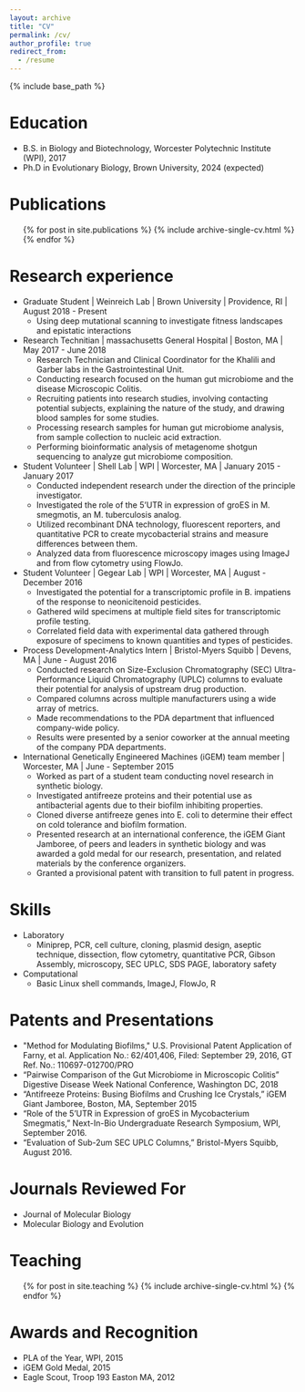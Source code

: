 ```yaml
---
layout: archive
title: "CV"
permalink: /cv/
author_profile: true
redirect_from:
  - /resume
---
```


{% include base_path %}

Education
======
* B.S. in Biology and Biotechnology, Worcester Polytechnic Institute (WPI), 2017
* Ph.D in Evolutionary Biology, Brown University, 2024 (expected)


Publications
======
  <ul>{% for post in site.publications %}
    {% include archive-single-cv.html %}
  {% endfor %}</ul>

Research experience
======
* Graduate Student | Weinreich Lab | Brown University | Providence, RI | August 2018 - Present
  * Using deep mutational scanning to investigate fitness landscapes and epistatic interactions
* Research Technitian | massachusetts General Hospital | Boston, MA | May 2017 - June 2018
  * Research Technician and Clinical Coordinator for the Khalili and Garber labs in the Gastrointestinal
Unit.
  * Conducting research focused on the human gut microbiome and the disease Microscopic Colitis.
  * Recruiting patients into research studies, involving contacting potential subjects, explaining the
nature of the study, and drawing blood samples for some studies.
  * Processing research samples for human gut microbiome analysis, from sample collection to nucleic
acid extraction.
  * Performing bioinformatic analysis of metagenome shotgun sequencing to analyze gut microbiome
composition.
* Student Volunteer | Shell Lab | WPI | Worcester, MA | January 2015 - January 2017
  * Conducted independent research under the direction of the principle investigator.
  * Investigated the role of the 5’UTR in expression of groES in M. smegmotis, an M. tuberculosis analog.
  * Utilized recombinant DNA technology, fluorescent reporters, and quantitative PCR to create
mycobacterial strains and measure differences between them.
  * Analyzed data from fluorescence microscopy images using ImageJ and from flow cytometry using
FlowJo.
* Student Volunteer | Gegear Lab | WPI | Worcester, MA | August - December 2016
  * Investigated the potential for a transcriptomic profile in B. impatiens of the response to neonicitenoid
pesticides.
  * Gathered wild specimens at multiple field sites for transcriptomic profile testing.
  * Correlated field data with experimental data gathered through exposure of specimens to known
quantities and types of pesticides.
* Process Development-Analytics Intern | Bristol-Myers Squibb | Devens, MA | June - August 2016
  * Conducted research on Size-Exclusion Chromatography (SEC) Ultra-Performance Liquid
Chromatography (UPLC) columns to evaluate their potential for analysis of upstream drug production.
  * Compared columns across multiple manufacturers using a wide array of metrics.
  * Made recommendations to the PDA department that influenced company-wide policy.
  * Results were presented by a senior coworker at the annual meeting of the company PDA
departments.
* International Genetically Engineered Machines (iGEM) team member | Worcester, MA | June - September 2015
  * Worked as part of a student team conducting novel research in synthetic biology.
  * Investigated antifreeze proteins and their potential use as antibacterial agents due to their biofilm
inhibiting properties.
  * Cloned diverse antifreeze genes into E. coli to determine their effect on cold tolerance and biofilm
formation.
  * Presented research at an international conference, the iGEM Giant Jamboree, of peers and leaders in
synthetic biology and was awarded a gold medal for our research, presentation, and related materials
by the conference organizers.
  * Granted a provisional patent with transition to full patent in progress.
  
Skills
======
* Laboratory
  * Miniprep, PCR, cell culture, cloning, plasmid design, aseptic technique, dissection, flow cytometry,
quantitative PCR, Gibson Assembly, microscopy, SEC UPLC, SDS PAGE, laboratory safety
* Computational
  * Basic Linux shell commands, ImageJ, FlowJo, R
  
Patents and Presentations
======
* "Method for Modulating Biofilms," U.S. Provisional Patent Application of Farny, et al. Application No.:
62/401,406, Filed: September 29, 2016, GT Ref. No.: 110697-012700/PRO
* “Pairwise Comparison of the Gut Microbiome in Microscopic Colitis” Digestive Disease Week National
Conference, Washington DC, 2018
* “Antifreeze Proteins: Busing Biofilms and Crushing Ice Crystals,” iGEM Giant Jamboree, Boston, MA,
September 2015
* “Role of the 5’UTR in Expression of groES in Mycobacterium Smegmatis,” Next-In-Bio Undergraduate Research
Symposium, WPI, September 2016.
* “Evaluation of Sub-2um SEC UPLC Columns,” Bristol-Myers Squibb, August 2016.

Journals Reviewed For
======
* Journal of Molecular Biology
* Molecular Biology and Evolution
  
Teaching
======
  <ul>{% for post in site.teaching %}
    {% include archive-single-cv.html %}
  {% endfor %}</ul>
  
Awards and Recognition
======
* PLA of the Year, WPI, 2015
* iGEM Gold Medal, 2015
* Eagle Scout, Troop 193 Easton MA, 2012
